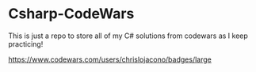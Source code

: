 # Csharp-CodeWars
This is just a repo to store all of my C# solutions from codewars as I keep practicing!

https://www.codewars.com/users/chrislojacono/badges/large
